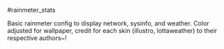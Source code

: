 #rainmeter_stats

Basic rainmeter config to display network, sysinfo, and weather. Color adjusted for wallpaper, credit for each skin (illustro, lottaweather) to their respective authors~!
